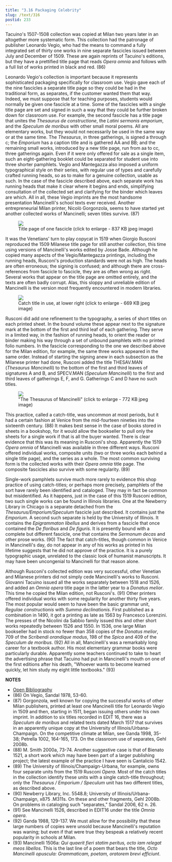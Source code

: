 ```yaml
---
title: "3.16 Packaging Celebrity"
slug: /text/316
postid: 233
---
```

Tacuino's 1507-1508 collection was copied at Milan two years later in an altogether more systematic form. This collection had the patronage of publisher Leonardo Vegio, who had the means to command a fully integrated set of thirty one works in nine separate fascicles issued between July and December of 1509. These are again reprints of Tacuino's editions, but they have a prettified title page that reads *Opera omnia* and follows with a full list of works printed in black and red. (86)

Leonardo Vegio's collection is important because it represents sophisticated packaging specifically for classroom use. Vegio gave each of the nine fascicles a separate title page so they could be had in the traditional form, as separates, if the customer wanted them that way. Indeed, we must suppose that for teaching purposes, students would normally be given one fascicle at a time. Some of the fascicles with a single title page are set and signed in such a way that they could be further broken down for classroom use. For example, the second fascicle has a title page that unites the *Thesaurus de constructione*, the *Latini sermonis emporium*, and the *Speculum de moribus* with other small moral poems. All are elementary works, but they would not necessarily be used in the same way or at the same time. The *Thesaurus*, in three gatherings, is signed a through c; the *Emporium* has a caption title and is gathered AA and BB; and the remaining small works, introduced by a new title page, run from aa to cc, three gatherings again. Even if it were only offered for sale as a single item, such an eight-gathering booklet could be separated for student use into three shorter pamphlets. Vegio and Mantegazza also imposed a uniform typographical style on their series, with regular use of types and carefully crafted running heads, so as to make for a genuine collection, usable as such. In the case of the fascicle described above, each separate work has running heads that make it clear where it begins and ends, simplifying consultation of the collected set and clarifying for the binder which leaves are which. All in all, these Vegio imprints are the most handsome presentation Mancinelli's school texts ever received. Another entrepreneurial Milan printer, Nicolò Gorgonzola, seems to have started yet another collected works of Mancinelli; seven titles survive. (87)
<p style="text-align: center;"></p>


<figure class="mkdn-figure">
    <div onClick="createLightbox('/images_full/3.00_Chapter_Three/Case-X-67.548,-Omnia-opera-Antonii-Mancinelli-Veliterni-,-ti.jpg')" data="/images_full/0.00_Introduction/Wing-ZP-535.D175Negrotitle.jpg" class="mkdn-image-link" id="lbimage">
    <img class="mkdn-image" src="/images_full/3.00_Chapter_Three/Case-X-67.548,-Omnia-opera-Antonii-Mancinelli-Veliterni-,-ti.jpg" />
    <figcaption class="mkdn-figcaption">Title page of one fascicle (click to enlarge - 837 KB jpeg image)</figcaption>
    </div>
</figure>

It was the Venetians' turn to play copycat in 1519 when Giorgio Rusconi reproduced the 1509 Milanese title page for still another collection, this time using versions of Mancinelli's works edited by Josse Bade. Although he copied many aspects of the Vegio/Mantegazza printings, including the running heads, Rusconi's production standards were not as high. The heads are often erroneous; the signing is confused; and although there are cross-references from fascicle to fascicle, they are as often wrong as right. Several works that appear on the title page are omitted entirely, and the texts are often badly corrupt. Alas, this sloppy and unreliable edition of Mancinelli is the version most frequently encountered in modern libraries.
<p style="text-align: center;"></p>


<figure class="mkdn-figure">
    <div onClick="createLightbox('/images_full/3.00_Chapter_Three/Case-X-67.548,-Omnia-opera-Antonii-Mancinelli-Veliterni- (2).jpg')" data="/images_full/0.00_Introduction/Wing-ZP-535.D175Negrotitle.jpg" class="mkdn-image-link" id="lbimage">
    <img class="mkdn-image" src="/images_full/3.00_Chapter_Three/Case-X-67.548,-Omnia-opera-Antonii-Mancinelli-Veliterni- (2).jpg" />
    <figcaption class="mkdn-figcaption">Catch title in use, at lower right (click to enlarge - 669 KB jpeg image)</figcaption>
    </div>
</figure>

Rusconi did add one refinement to the typography, a series of short titles on each printed sheet. In the bound volume these appear next to the signature mark at the bottom of the first and third leaf of each gathering. They serve in a limited way, in the fashion of running heads, to orient the reader or binder making his way through a set of unbound pamphlets with no printed folio numbers. In the fascicle corresponding to the one we described above for the Milan edition, for example, the same three works appeared in the same order. Instead of starting the signing anew in each subsection as the Milanese printer had done, Rusconi added the title THESAV.MAN (*Thesaurus Mancinelli*) to the bottom of the first and third leaves of signatures A and B, and SPECV.MAN (*Speculum Mancinelli*) to the first and third leaves of gatherings E, F, and G. Gatherings C and D have no such titles.
<p style="text-align: center;"></p>


<figure class="mkdn-figure">
    <div onClick="createLightbox('/images_full/3.00_Chapter_Three/Case-X-67.548,-Omnia-opera-Antonii-Mancinelli-Veliterni- (3).jpg')" data="/images_full/0.00_Introduction/Wing-ZP-535.D175Negrotitle.jpg" class="mkdn-image-link" id="lbimage">
    <img class="mkdn-image" src="/images_full/3.00_Chapter_Three/Case-X-67.548,-Omnia-opera-Antonii-Mancinelli-Veliterni- (3).jpg" />
    <figcaption class="mkdn-figcaption">&quot;The Thesaurus of Mancinelli&quot; (click to enlarge - 772 KB jpeg image)</figcaption>
    </div>
</figure>

This practice, called a catch-title, was uncommon at most periods, but it had a certain fashion at Venice from the mid-fourteen nineties into the sixteenth century. (88) It makes best sense in the case of books stored in sheets in a bookshop, for it would allow the bookseller to pull only the sheets for a single work if that is all the buyer wanted. There is clear evidence that this was its meaning in Rusconi's shop. Apparently the 1519 *Opera omnia* of Mancinelli was available in three different ways. Rusconi offered individual works, composite units (two or three works each behind a single title page), and the series as a whole. The most common surviving form is the collected works with their *Opera omnia* title page. The composite fascicles also survive with some regularity. (89)

Single-work pamphlets survive much more rarely to evidence this shop practice of using catch-titles; or perhaps more precisely, pamphlets of the sort have rarely been identified and cataloged. They may in fact be common but misidentified. As it happens, just in the case of this 1519 Rusconi edition, two such single works can be found in Illinois libraries. One at the Newberry Library in Chicago is a separate detached from the *Thesaurus/Emporium/Speculum* fascicle just described. It contains just the *Emporium*. A second such separate is held by the University of Illinois. It contains the *Epigrammaton libellus* and derives from a fascicle that once contained the *De floribus* and *De figuris*. It is presently bound with a complete but different fascicle, one that contains the *Sermonum decas* and other prose works. (90) The fact that catch-titles, though common in Venice in Mancinelli's day, do not appear in any of his works as printed in his lifetime suggests that he did not approve of the practice. It is a purely typographic usage, unrelated to the classic look of humanist manuscripts. It may have been uncongenial to Mancinelli for that reason alone.

Although Rusconi's collected edition was very successful, other Venetian and Milanese printers did not simply cede Mancinelli's works to Rusconi. Giovanni Tacuino issued all the works separately between 1518 and 1526, and added an *Omnia opera* title page in the latter year to a *Donatus melior*. This time he copied the Milan edition, not Rusconi's. (91) Other printers offered individual works with some regularity for another thirty five years. The most popular would seem to have been the basic grammar unit, *Regulae constructionis* with *Summa declinationis*. First published as a combination in 1490, it got a printing as late as 1563 by Francesco Lorenzini. The presses of the Nicolini da Sabbio family issued this and other short works repeatedly between 1526 and 1550. In 1536, one large Milan bookseller had in stock no fewer than 358 copies of the *Donatus melior*, 709 of the *Scribendi orandique modus*, 198 of the *Spica* and 409 of the *Speculum de moribus*. (92) All in all, Mancinelli's was a remarkably long career for a textbook author. His most elementary grammar books were particularly durable. Apparently some teachers continued to take to heart the advertising phrase that Tacuino had put in Mancinelli's mouth on one of the first editions after his death, "Whoever wants to become learned quickly, let him study my eight little textbooks." (93)

**NOTES**
* [Open Bibliography](/bibliography.pdf)
* (86) On Vegio, Sandal 1978, 53-60.
* (87) Gorgonzola, well known for copying the successful works of other Milan publishers, printed at least one Mancinelli title for Leonardo Vegio in 1509 and then, starting in 1511, began issuing others under his own imprint. In addition to six titles recorded in EDIT 16, there was a *Speculum de moribus* and related texts dated March 1517 that survives in an apparently unique copy at the University of Illinois/Urbana-Champaign. On the competitive climate at Milan, see Ganda 1998, 35-38; Petrella 1002, 164-165, 173. On the classroom use of separates, Gehl 2008b.
* (88) M. Smith 2000a, 73-74. Another suggestive case is that of Bienato 1521, a short work which may have been part of a larger publishing project; the latest example of the practice I have seen is Cantalicio 1542.
* (89) The University of Illinois/Champaign-Urbana, for example, owns four separate units from the 1519 Rusconi *Opera*. Most of the catch titles in the collection identify these units with a single catch-title throughout; only the *Thesaurus / Emporium / Speculum* unit has two different titles, as described above.
* (90) Newberry Library, Inc. 5548.8; University of Illinois/Urbana-Champaign, x875 .M311s. On these and other fragments, Gehl 2008b. On problems in cataloging such "separates," Sandal 2006, 62 n. 26.
* (91) See Mancinelli 1526, described in EDIT16 under the title *Omnia opera*.
* (92) Ganda 1988, 129-137. We must allow for the possibility that these large numbers of copies were unsold because Mancinelli's reputation was waning; but even if that were true they bespeak a relatively recent popularity in schools at Milan.
* (93) Mancinelli 1506a: *Qui quaerit fieri statim peritus, octo iam relegat meos libellos*. This is the last line of a poem that bears the title, *Octo Mancinelli opuscula: Grammaticam, poetam, oratorem brevi efficiunt*.
